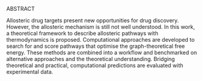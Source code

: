 ABSTRACT

Allosteric drug targets present new opportunities for drug discovery. However, the allosteric mechanism
is still not well understood. In this work, a theoretical framework to describe allosteric pathways with
thermodynamics is proposed. Computational approaches are developed to search for and score
pathways that optimise the graph-theoretical free energy. These methods are combined into a workflow
and benchmarked on alternative approaches and the theoretical understanding. Bridging theoretical
and practical, computational predictions are evaluated with experimental data.
